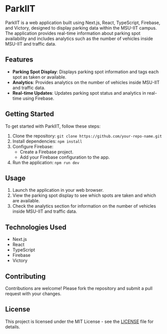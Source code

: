 # ParkIIT

ParkIIT is a web application built using Next.js, React, TypeScript, Firebase, and Victory, designed to display parking data within the MSU-IIT campus. The application provides real-time information about parking spot availability and includes analytics such as the number of vehicles inside MSU-IIT and traffic data.

## Features

- **Parking Spot Display**: Displays parking spot information and tags each spot as taken or available.
- **Analytics**: Provides analytics on the number of vehicles inside MSU-IIT and traffic data.
- **Real-time Updates**: Updates parking spot status and analytics in real-time using Firebase.

## Getting Started

To get started with ParkIIT, follow these steps:

1. Clone the repository: `git clone https://github.com/your-repo-name.git`
2. Install dependencies: `npm install`
3. Configure Firebase:
   - Create a Firebase project.
   - Add your Firebase configuration to the app.
4. Run the application: `npm run dev`

## Usage

1. Launch the application in your web browser.
2. View the parking spot display to see which spots are taken and which are available.
3. Check the analytics section for information on the number of vehicles inside MSU-IIT and traffic data.

## Technologies Used

- Next.js
- React
- TypeScript
- Firebase
- Victory

## Contributing

Contributions are welcome! Please fork the repository and submit a pull request with your changes.

## License

This project is licensed under the MIT License - see the [LICENSE](LICENSE) file for details.
